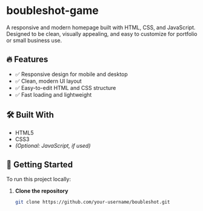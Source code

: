 # boubleshot-game
A responsive and modern homepage built with HTML, CSS, and JavaScript. Designed to be clean, visually appealing, and easy to customize for portfolio or small business use.

## 🔥 Features

- ✅ Responsive design for mobile and desktop
- ✅ Clean, modern UI layout
- ✅ Easy-to-edit HTML and CSS structure
- ✅ Fast loading and lightweight

## 🛠️ Built With

- HTML5
- CSS3
- *(Optional: JavaScript, if used)*

## 🚀 Getting Started

To run this project locally:

1. **Clone the repository**
   ```bash
   git clone https://github.com/your-username/boubleshot.git
